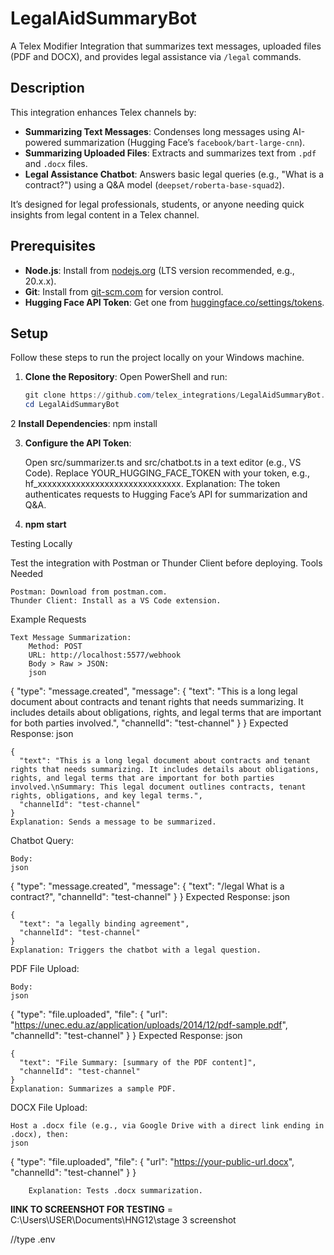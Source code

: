 # LegalAidSummaryBot

A Telex Modifier Integration that summarizes text messages, uploaded files (PDF and DOCX), and provides legal assistance via `/legal` commands.

## Description
This integration enhances Telex channels by:
- **Summarizing Text Messages**: Condenses long messages using AI-powered summarization (Hugging Face’s `facebook/bart-large-cnn`).
- **Summarizing Uploaded Files**: Extracts and summarizes text from `.pdf` and `.docx` files.
- **Legal Assistance Chatbot**: Answers basic legal queries (e.g., "What is a contract?") using a Q&A model (`deepset/roberta-base-squad2`).

It’s designed for legal professionals, students, or anyone needing quick insights from legal content in a Telex channel.

## Prerequisites
- **Node.js**: Install from [nodejs.org](https://nodejs.org/) (LTS version recommended, e.g., 20.x.x).
- **Git**: Install from [git-scm.com](https://git-scm.com/) for version control.
- **Hugging Face API Token**: Get one from [huggingface.co/settings/tokens](https://huggingface.co/settings/tokens).

## Setup
Follow these steps to run the project locally on your Windows machine.

1. **Clone the Repository**:
   Open PowerShell and run:
   ```powershell
   git clone https://github.com/telex_integrations/LegalAidSummaryBot.git
   cd LegalAidSummaryBot

2 **Install Dependencies**:
npm install

3. **Configure the API Token**:

    Open src/summarizer.ts and src/chatbot.ts in a text editor (e.g., VS Code).
    Replace YOUR_HUGGING_FACE_TOKEN with your token, e.g., hf_xxxxxxxxxxxxxxxxxxxxxxxxxxxxxx. Explanation: The token authenticates requests to Hugging Face’s API for summarization and Q&A.

4. **npm start**

Testing Locally

Test the integration with Postman or Thunder Client before deploying.
Tools Needed

    Postman: Download from postman.com.
    Thunder Client: Install as a VS Code extension.

Example Requests

    Text Message Summarization:
        Method: POST
        URL: http://localhost:5577/webhook
        Body > Raw > JSON:
        json

{
  "type": "message.created",
  "message": {
    "text": "This is a long legal document about contracts and tenant rights that needs summarizing. It includes details about obligations, rights, and legal terms that are important for both parties involved.",
    "channelId": "test-channel"
  }
}
Expected Response:
json

    {
      "text": "This is a long legal document about contracts and tenant rights that needs summarizing. It includes details about obligations, rights, and legal terms that are important for both parties involved.\nSummary: This legal document outlines contracts, tenant rights, obligations, and key legal terms.",
      "channelId": "test-channel"
    }
    Explanation: Sends a message to be summarized.

Chatbot Query:

    Body:
    json

{
  "type": "message.created",
  "message": {
    "text": "/legal What is a contract?",
    "channelId": "test-channel"
  }
}
Expected Response:
json

    {
      "text": "a legally binding agreement",
      "channelId": "test-channel"
    }
    Explanation: Triggers the chatbot with a legal question.

PDF File Upload:

    Body:
    json

{
  "type": "file.uploaded",
  "file": {
    "url": "https://unec.edu.az/application/uploads/2014/12/pdf-sample.pdf",
    "channelId": "test-channel"
  }
}
Expected Response:
json

    {
      "text": "File Summary: [summary of the PDF content]",
      "channelId": "test-channel"
    }
    Explanation: Summarizes a sample PDF.

DOCX File Upload:

    Host a .docx file (e.g., via Google Drive with a direct link ending in .docx), then:
    json

{
  "type": "file.uploaded",
  "file": {
    "url": "https://your-public-url.docx",
    "channelId": "test-channel"
  }
}

        Explanation: Tests .docx summarization.


**lINK TO SCREENSHOT FOR TESTING** = C:\Users\USER\Documents\HNG12\stage 3 screenshot


//type .env